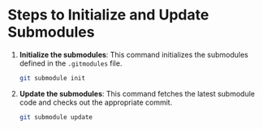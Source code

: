 # Steps to Initialize and Update Submodules

1. **Initialize the submodules**: This command initializes the submodules
   defined in the `.gitmodules` file.

   ```bash
   git submodule init
   ```

2. **Update the submodules**: This command fetches the latest submodule code and
   checks out the appropriate commit.

   ```bash
   git submodule update
   ```
